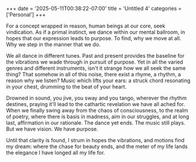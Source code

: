 +++
date = '2025-05-11T00:38:22-07:00'
title = 'Untitled 4'
categories = ['Personal']
+++

For a concept wrapped in reason, human beings at our core, seek vindication. As if a primal instinct, we dance within our mental ballroom, in hopes that our expression leads to purpose. To find, why we move at all. Why we step in the manner that we do. 

We all dance in different tunes. Past and present provides the baseline for the vibrations we wade through in pursuit of purpose. Yet in all the varied genres and different instruments, isn't it strange how we all seek the same thing? That somehow in all of this noise, there exist a rhyme, a rhythm, a reason why we listen? Music which lifts your ears: a struck chord resonating in your chest, drumming to the beat of your heart. 

Drowned in sound, you jive, you sway and you tango, wherever the rhythm destines, praying it'll lead to the cathartic revelation we have all ached for. When we finally swing away from the chaos of consciousness, to the realm of poetry, where there is basis in madness, aim in our struggles, and at long last, affirmation in our rationale. The dance yet ends. The music still plays. But we have vision. We have purpose. 

Until that clarity is found, I strum in hopes the vibrations, and motions find my dream: where the chase for beauty ends, and the meter of my life lands the elegance I have longed all my life for. 